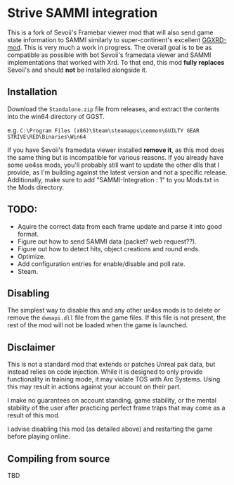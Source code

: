 # Strive SAMMI integration

This is a fork of Sevoii's Framebar viewer mod that will also send game state information to SAMMI similarly to super-continent's excellent [GGXRD-mod](https://github.com/super-continent/ggxrd-mod). This is very much a work in progress. The overall goal is to be as compatible as possible with bot Sevoii's framedata viewer and SAMMI implementations that worked with Xrd. To that end, this mod **fully replaces** Sevoii's and should **not** be installed alongside it.

## Installation
Download the `Standalone.zip` file from releases, and extract the contents into the win64 directory of GGST.

e.g. ```C:\Program Files (x86)\Steam\steamapps\common\GUILTY GEAR STRIVE\RED\Binaries\Win64```

If you have Sevoii's framedata viewer installed **remove it**, as this mod does the same thing but is incompatible for various reasons.
If you already have some ue4ss mods, you'll probably still want to update the other dlls that I provide, as I'm building against the latest version and not a specific release. Additionally, make sure to add "SAMMI-Integration : 1" to you Mods.txt in the Mods directory.

## TODO:
- Aquire the correct data from each frame update and parse it into good format.
- Figure out how to send SAMMI data (packet? web request??).
- Figure out how to detect hits, object creations and round ends.
- Optimize.
- Add configuration entries for enable/disable and poll rate.
- Steam.

## Disabling
The simplest way to disable this and any other ue4ss mods is to delete or remove the ```dwmapi.dll``` file from the game files. If this file is not present, the rest of the mod will not be loaded when the game is launched.

## Disclaimer
This is not a standard mod that extends or patches Unreal pak data, but instead relies on code injection. While it is designed to only provide functionality in training mode, it may violate TOS with Arc Systems. Using this may result in actions against your account on their part.

I make no guarantees on account standing, game stability, or the mental stability of the user after practicing perfect frame traps that may come as a result of this mod.

I advise disabling this mod (as detailed above) and restarting the game before playing online.

## Compiling from source
TBD
